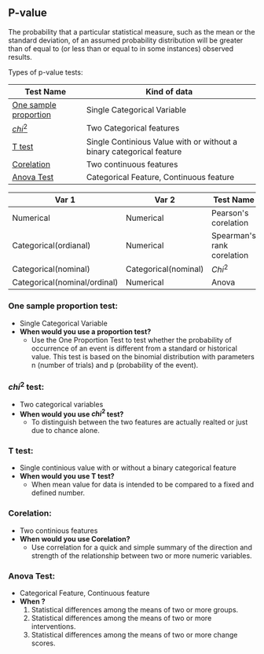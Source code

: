 ## P-value

The probability that a particular statistical measure, such as the mean or the standard deviation, of an assumed probability distribution will be greater than of equal to (or less than or equal to in some instances) observed results.

Types of p-value tests:

| Test Name                                            | Kind of data                                                         |
| ---------------------------------------------------- | -------------------------------------------------------------------- |
| [One sample proportion](#one-sample-proportion-test) | Single Categorical Variable                                          |
| [ $chi^2$ ](#chi2-test)                              | Two Categorical features                                             |
| [T test](#t-test)                                    | Single Continious Value with or without a binary categorical feature |
| [Corelation](#corelation)                            | Two continuous features                                              |
| [Anova Test](#anova-test)                            | Categorical Feature, Continuous feature                              |

| Var 1                        | Var 2                | Test Name                  |
| ---------------------------- | -------------------- | -------------------------- |
| Numerical                    | Numerical            | Pearson's corelation       |
| Categorical(ordianal)        | Numerical            | Spearman's rank corelation |
| Categorical(nominal)         | Categorical(nominal) | $Chi^2$                    |
| Categorical(nominal/ordinal) | Numerical            | Anova                      |

### One sample proportion test:

- Single Categorical Variable
- **When would you use a proportion test?**
  - Use the One Proportion Test to test whether the probability of occurrence of an event is different from a standard or historical value. This test is based on the binomial distribution with parameters n (number of trials) and p (probability of the event).

### $chi^2$ test:

- Two categorical variables
- **When would you use $chi^2$ test?**
  - To distinguish between the two features are actually realted or just due to chance alone.

### T test:

- Single continious value with or without a binary categorical feature
- **When would you use T test?**
  - When mean value for data is intended to be compared to a fixed and defined number.

### Corelation:

- Two continious features
- **When would you use Corelation?**
  - Use correlation for a quick and simple summary of the direction and strength of the relationship between two or more numeric variables.

### Anova Test:

- Categorical Feature, Continuous feature
- **When ?**
  1. Statistical differences among the means of two or more groups.
  1. Statistical differences among the means of two or more interventions.
  1. Statistical differences among the means of two or more change scores.
